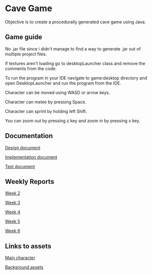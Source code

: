 # Cave Game
Objective is to create a procedurally generated cave game using Java.

## Game guide

No .jar file since i didn't manage to find a way to generate .jar out of multiple project files.

If textures aren't loading go to desktopLauncher class and remove the comments from the code.

To run the program in your IDE navigate to game:desktop directory and open DesktopLauncher and run the program from the IDE.

Character can be moved using WASD or arrow keys.

Character can melee by pressing Space.

Character can sprint by holding left Shift.

You can zoom out by pressing z key and zoom in by pressing x key.

## Documentation

[Design document](https://github.com/ViMuilu/CaveGame/blob/main/documents/design_document.md)

[Implementation document](https://github.com/ViMuilu/CaveGame/blob/main/documents/implementation_document.md)

[Test document](https://github.com/ViMuilu/CaveGame/blob/main/documents/testing_document.md)

## Weekly Reports
[Week 2](https://github.com/ViMuilu/CaveGame/blob/main/documents/week2report.md)

[Week 3](https://github.com/ViMuilu/CaveGame/blob/main/documents/week3report.md)

[Week 4](https://github.com/ViMuilu/CaveGame/blob/main/documents/week4report.md)

[Week 5](https://github.com/ViMuilu/CaveGame/blob/main/documents/week5report.md)

[Week 6](https://github.com/ViMuilu/CaveGame/blob/main/documents/week6report.md)

## Links to assets

[Main character](https://gamekrazzy.itch.io/8-direction-top-down-character)

[Background assets](https://szadiart.itch.io/rogue-fantasy-catacombs)

